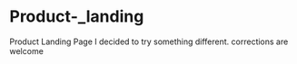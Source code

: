 # Product-_landing
Product Landing Page
I decided to try something different.
corrections are welcome
